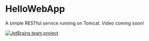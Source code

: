 # HelloWebApp
A simple RESTful service running on Tomcat. Video coming soon!

[![JetBrains team project](http://jb.gg/badges/team.svg)](https://confluence.jetbrains.com/display/ALL/JetBrains+on+GitHub)
